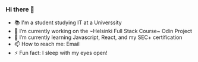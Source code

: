 ### Hi there 👋
- 📚 I'm a student studying IT at a Universsity
- 🔭 I’m currently working on the ~Helsinki Full Stack Course~ Odin Project
- 🌱 I’m currently learning Javascript, React, and my SEC+ certification
- 📫 How to reach me: Email
- ⚡ Fun fact: I sleep with my eyes open!
<!--
**dinningway/dinningway** is a ✨ _special_ ✨ repository because its `README.md` (this file) appears on your GitHub profile.

Here are some ideas to get you started:

- 🔭 I’m currently working on ...
- 🌱 I’m currently learning ...
- 👯 I’m looking to collaborate on ...
- 🤔 I’m looking for help with ...
- 💬 Ask me about ...
- 📫 How to reach me: ...
- 😄 Pronouns: ...
- ⚡ Fun fact: ...
-->
